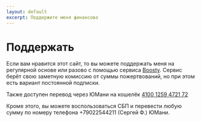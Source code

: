 ```yaml
---
layout: default
excerpt: Поддержите меня финансово
---
```

# Поддержать

Если вам нравится этот сайт, то вы можете поддержать меня на регулярной основе или разово с помощью сервиса [Boosty](https://boosty.to/tavdainfo/donate). Сервис берёт свою заметную комиссию от суммы пожертвований, но при этом есть вариант постоянной подписки.

Также доступен перевод через ЮМани на кошелёк [4100 1259 4721 72](https://yoomoney.ru/to/41001259472172)

Кроме этого, вы можете воспользоваться СБП и перевести любую сумму по номеру телефона +79022544211 (Сергей Ф.) ЮМани.
